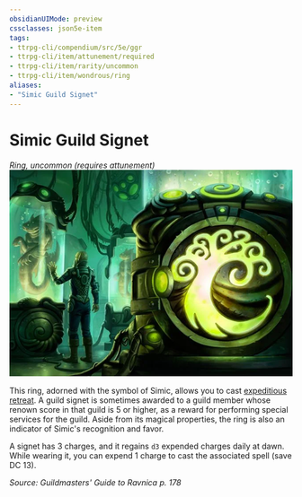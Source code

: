 ```yaml
---
obsidianUIMode: preview
cssclasses: json5e-item
tags:
- ttrpg-cli/compendium/src/5e/ggr
- ttrpg-cli/item/attunement/required
- ttrpg-cli/item/rarity/uncommon
- ttrpg-cli/item/wondrous/ring
aliases: 
- "Simic Guild Signet"
---
```

# Simic Guild Signet
*Ring, uncommon (requires attunement)*  
![](Інструменти%20ДМ/CLI/items/img/simic-guild-signet.webp#right)


This ring, adorned with the symbol of Simic, allows you to cast [expeditious retreat](Інструменти%20ДМ/CLI/spells/expeditious-retreat-xphb.md). A guild signet is sometimes awarded to a guild member whose renown score in that guild is 5 or higher, as a reward for performing special services for the guild. Aside from its magical properties, the ring is also an indicator of Simic's recognition and favor.

A signet has 3 charges, and it regains `d3` expended charges daily at dawn. While wearing it, you can expend 1 charge to cast the associated spell (save DC 13).

*Source: Guildmasters' Guide to Ravnica p. 178*